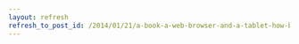 ```yaml
---
layout: refresh
refresh_to_post_id: /2014/01/21/a-book-a-web-browser-and-a-tablet-how-bibliotheca-alexandrinas-book-viewer-framework-makes-it-possible
---
```

